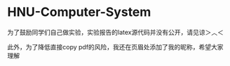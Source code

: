 # HNU-Computer-System

为了鼓励同学们自己做实验，实验报告的latex源代码并没有公开，请见谅＞︿＜

此外，为了降低直接copy pdf的风险，我还在页眉处添加了我的昵称，希望大家理解